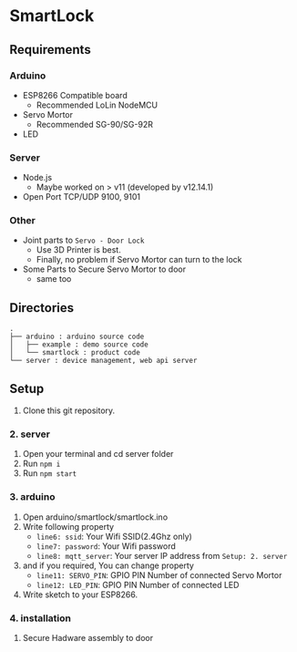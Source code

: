 # SmartLock

## Requirements
### Arduino
+ ESP8266 Compatible board
	- Recommended LoLin NodeMCU
+ Servo Mortor
	- Recommended SG-90/SG-92R
+ LED
### Server
+ Node.js
	- Maybe worked on > v11 (developed by v12.14.1)
+ Open Port TCP/UDP 9100, 9101
### Other
+ Joint parts to `Servo - Door Lock`
	- Use 3D Printer is best.
	- Finally, no problem if Servo Mortor can turn to the lock
+ Some Parts to Secure Servo Mortor to door
	- same too

## Directories
```
.
├── arduino : arduino source code
│   ├── example : demo source code
│   └── smartlock : product code
└── server : device management, web api server
```

## Setup
1. Clone this git repository.
### 2. server
1. Open your terminal and cd server folder
2. Run `npm i`
3. Run `npm start`
### 3. arduino
1. Open arduino/smartlock/smartlock.ino
2. Write following property
	- `line6: ssid`: Your Wifi SSID(2.4Ghz only)
	- `line7: password`: Your Wifi password
	- `line8: mqtt_server`: Your server IP address from `Setup: 2. server`
3. and if you required, You can change property
	- `line11: SERVO_PIN`: GPIO PIN Number of connected Servo Mortor
	- `line12: LED_PIN`: GPIO PIN Number of connected LED
4. Write sketch to your ESP8266.
### 4. installation
1. Secure Hadware assembly to door

